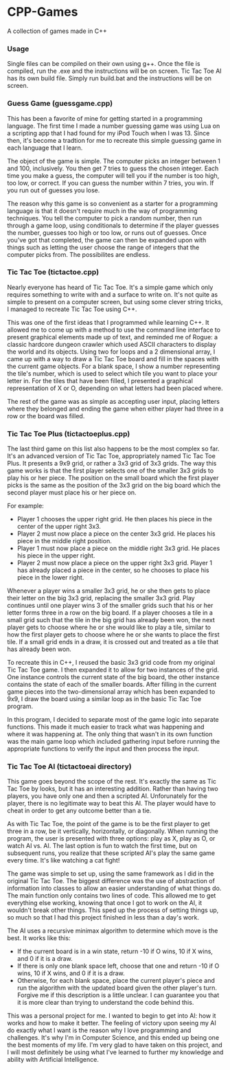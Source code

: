 # CPP-Games
A collection of games made in C++

### Usage
Single files can be compiled on their own using g++. Once the file is compiled, run the .exe and the instructions will be on screen.
Tic Tac Toe AI has its own build file. Simply run build.bat and the instructions will be on screen.

### Guess Game (guessgame.cpp)
This has been a favorite of mine for getting started in a programming language. The first time I made a number guessing game was using Lua on a scripting app that I had found for my iPod Touch when I was 13. Since then, it's become a tradtion for me to recreate this simple guessing game in each language that I learn.

The object of the game is simple. The computer picks an integer between 1 and 100, inclusively. You then get 7 tries to guess the chosen integer. Each time you make a guess, the computer will tell you if the number is too high, too low, or correct. If you can guess the number within 7 tries, you win. If you run out of guesses you lose.

The reason why this game is so convenient as a starter for a programming language is that it doesn't require much in the way of programming techniques. You tell the computer to pick a random number, then run through a game loop, using conditionals to determine if the player guesses the number, guesses too high or too low, or runs out of guesses. Once you've got that completed, the game can then be expanded upon with things such as letting the user choose the range of integers that the computer picks from. The possibilites are endless.

### Tic Tac Toe (tictactoe.cpp)
Nearly everyone has heard of Tic Tac Toe. It's a simple game which only requires something to write with and a surface to write on. It's not quite as simple to present on a computer screen, but using some clever string tricks, I managed to recreate Tic Tac Toe using C++.

This was one of the first ideas that I programmed while learning C++. It allowed me to come up with a method to use the command line interface to present graphical elements made up of text, and reminded me of Rogue: a classic hardcore dungeon crawler which used ASCII characters to display the world and its objects. Using two for loops and a 2 dimensional array, I came up with a way to draw a Tic Tac Toe board and fill in the spaces with the current game objects. For a blank space, I show a number representing the tile's number, which is used to select which tile you want to place your letter in. For the tiles that have been filled, I presented a graphical representation of X or O, depending on what letters had been placed where. 

The rest of the game was as simple as accepting user input, placing letters where they belonged and ending the game when either player had three in a row or the board was filled.

### Tic Tac Toe Plus (tictactoeplus.cpp)
The last third game on this list also happens to be the most complex so far. It's an advanced version of Tic Tac Toe, appropriately named Tic Tac Toe Plus. It presents a 9x9 grid, or rather a 3x3 grid of 3x3 grids. The way this game works is that the first player selects one of the smaller 3x3 grids to play his or her piece. The position on the small board which the first player picks is the same as the position of the 3x3 grid on the big board which the second player must place his or her piece on.

For example:
* Player 1 chooses the upper right grid. He then places his piece in the center of the upper right 3x3.
* Player 2 must now place a piece on the center 3x3 grid. He places his piece in the middle right position.
* Player 1 must now place a piece on the middle right 3x3 grid. He places his piece in the upper right.
* Player 2 must now place a piece on the upper right 3x3 grid. Player 1 has already placed a piece in the center, so he chooses to place his piece in the lower right.

Whenever a player wins a smaller 3x3 grid, he or she then gets to place their letter on the big 3x3 grid, replacing the smaller 3x3 grid. Play continues until one player wins 3 of the smaller grids such that his or her letter forms three in a row on the big board. If a player chooses a tile in a small grid such that the tile in the big grid has already been won, the next player gets to choose where he or she would like to play a tile, similar to how the first player gets to choose where he or she wants to place the first tile. If a small grid ends in a draw, it is crossed out and treated as a tile that has already been won.

To recreate this in C++, I reused the basic 3x3 grid code from my original Tic Tac Toe game. I then expanded it to allow for two instances of the grid. One instance controls the current state of the big board, the other instance contains the state of each of the smaller boards. After filling in the current game pieces into the two-dimensional array which has been expanded to 9x9, I draw the board using a similar loop as in the basic Tic Tac Toe program.

In this program, I decided to separate most of the game logic into separate functions. This made it much easier to track what was happening and where it was happening at. The only thing that wasn't in its own function was the main game loop which included gathering input before running the appropriate functions to verify the input and then process the input.

### Tic Tac Toe AI (tictactoeai directory)
This game goes beyond the scope of the rest. It's exactly the same as Tic Tac Toe by looks, but it has an interesting addition. Rather than having two players, you have only one and then a scripted AI. Unforunately for the player, there is no legitimate way to beat this AI. The player would have to cheat in order to get any outcome better than a tie.

As with Tic Tac Toe, the point of the game is to be the first player to get three in a row, be it vertically, horizontally, or diagonally. When running the program, the user is presented with three options: play as X, play as O, or watch AI vs. AI. The last option is fun to watch the first time, but on subsequent runs, you realize that these scripted AI's play the same game every time. It's like watching a cat fight!

The game was simple to set up, using the same framework as I did in the original Tic Tac Toe. The biggest difference was the use of abstraction of information into classes to allow an easier understanding of what things do. The main function only contains two lines of code. This allowed me to get everything else working, knowing that once I got to work on the AI, it wouldn't break other things. This sped up the process of setting things up, so much so that I had this project finished in less than a day's work. 

The AI uses a recursive minimax algorithm to determine which move is the best. It works like this:
* If the current board is in a win state, return -10 if O wins, 10 if X wins, and 0 if it is a draw.
* If there is only one blank space left, choose that one and return -10 if O wins, 10 if X wins, and 0 if it is a draw.
* Otherwise, for each blank space, place the current player's piece and run the algorithm with the updated board given the other player's turn.
Forgive me if this description is a little unclear. I can guarantee you that it is more clear than trying to understand the code behind this.

This was a personal project for me. I wanted to begin to get into AI: how it works and how to make it better. The feeling of victory upon seeing my AI do exactly what I want is the reason why I love programming and challenges. It's why I'm in Computer Science, and this ended up being one the best moments of my life. I'm very glad to have taken on this project, and I will most definitely be using what I've learned to further my knowledge and ability with Artificial Intelligence.
